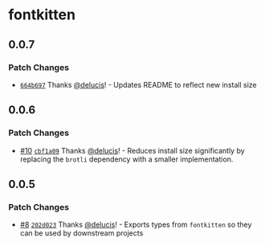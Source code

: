 # fontkitten

## 0.0.7

### Patch Changes

- [`664b697`](https://github.com/delucis/fontkitten/commit/664b697556763425ada1f624c61067e9d862dbe1) Thanks [@delucis](https://github.com/delucis)! - Updates README to reflect new install size

## 0.0.6

### Patch Changes

- [#10](https://github.com/delucis/fontkitten/pull/10) [`cbf1a09`](https://github.com/delucis/fontkitten/commit/cbf1a09c837e5c3df533dd7f825308851d33f9c4) Thanks [@delucis](https://github.com/delucis)! - Reduces install size significantly by replacing the `brotli` dependency with a smaller implementation.

## 0.0.5

### Patch Changes

- [#8](https://github.com/delucis/fontkitten/pull/8) [`202d023`](https://github.com/delucis/fontkitten/commit/202d023ef93b6b9706c4870b27c3349925cbc398) Thanks [@delucis](https://github.com/delucis)! - Exports types from `fontkitten` so they can be used by downstream projects
